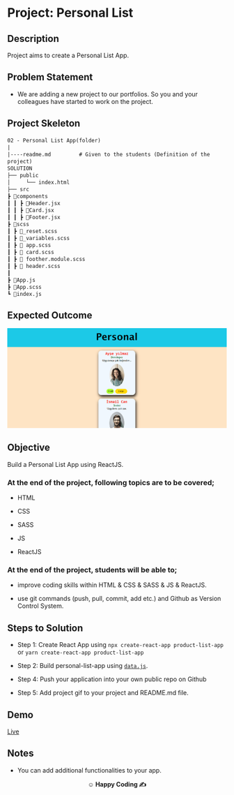 
# Project: Personal List

## Description

Project aims to create a Personal List App.

## Problem Statement

- We are adding a new project to our portfolios. So you and your colleagues have started to work on the project.

## Project Skeleton

```
02 - Personal List App(folder)
|
|----readme.md         # Given to the students (Definition of the project)
SOLUTION
├── public
│     └── index.html
├── src
┣ 📂components
┃ ┃ ┣ 📜Header.jsx
┃ ┃ ┣ 📜Card.jsx
┃ ┃ ┣ 📜Footer.jsx 
┣ 📂scss
┃ ┣ 📜_reset.scss
┃ ┣ 📜_variables.scss
┃ ┣ 📜 app.scss
┃ ┣ 📜 card.scss
┃ ┣ 📜 foother.module.scss
┃ ┣ 📜 header.scss
┃ 
┣ 📜App.js
┣ 📜App.scss
┗ 📜index.js
```

## Expected Outcome

![ProductList](./public/Animation.gif)

## Objective

Build a Personal List App using ReactJS.

### At the end of the project, following topics are to be covered;

- HTML

- CSS
- SASS

- JS

- ReactJS

### At the end of the project, students will be able to;

- improve coding skills within HTML & CSS & SASS & JS & ReactJS.

- use git commands (push, pull, commit, add etc.) and Github as Version Control System.

## Steps to Solution

- Step 1: Create React App using `npx create-react-app product-list-app` or `yarn create-react-app product-list-app`

- Step 2: Build personal-list-app using [`data.js`](./data.js).

- Step 4: Push your application into your own public repo on Github

- Step 5: Add project gif to your project and README.md file.


## Demo
[Live](https://react-pproduct-list.netlify.app/)

## Notes

- You can add additional functionalities to your app.

**<p align="center">&#9786; Happy Coding &#9997;</p>**